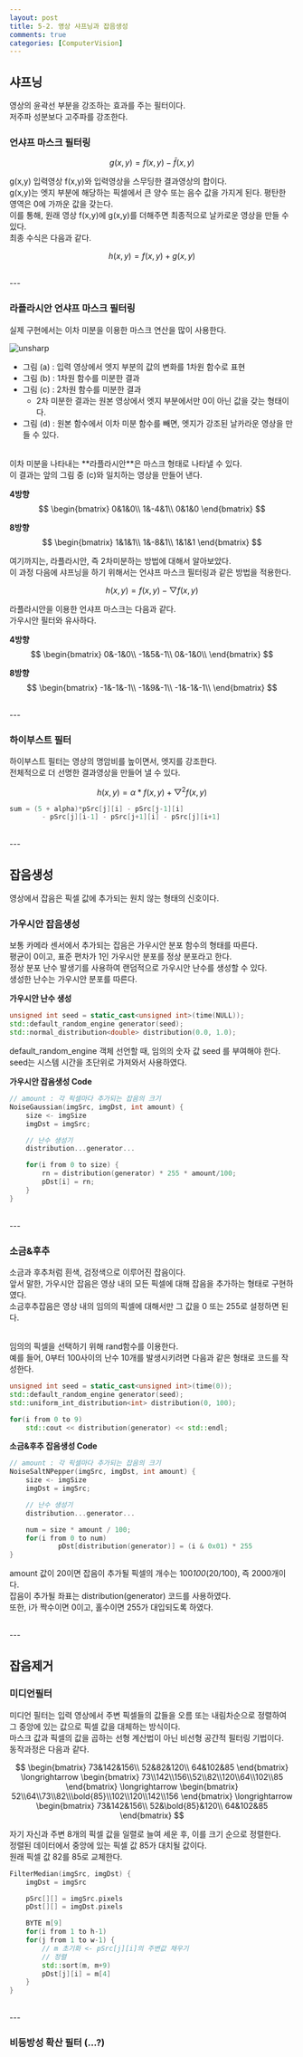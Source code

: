 ```yaml
---
layout: post
title: 5-2. 영상 샤프닝과 잡음생성
comments: true
categories: [ComputerVision]
---
```


## 샤프닝

영상의 윤곽선 부분을 강조하는 효과를 주는 필터이다. <br>
저주파 성분보다 고주파를 강조한다. <br>

### 언샤프 마스크 필터링

$$
	g(x,y) = f(x,y) - \bar{f}(x,y)
$$

g(x,y) 입력영상 f(x,y)와 입력영상을 스무딩한 결과영상의 합이다. <br>
g(x,y)는 엣지 부분에 해당하는 픽셀에서 큰 양수 또는 음수 값을 가지게 된다. 평탄한 영역은 0에 가까운 값을 갖는다. <br>
이를 통해, 원래 영상 f(x,y)에 g(x,y)를 더해주면 최종적으로 날카로운 영상을 만들 수 있다. <br>
최종 수식은 다음과 같다.

$$
	h(x,y) = f(x,y) + g(x,y)
$$

<br>
---
<br>

### 라플라시안 언샤프 마스크 필터링

실제 구현에서는 이차 미분을 이용한 마스크 연산을 많이 사용한다. <br>

![unsharp](/images/unsharp.png)

* 그림 (a) : 입력 영상에서 엣지 부분의 값의 변화를 1차원 함수로 표현
* 그림 (b) : 1차원 함수를 미분한 결과
* 그림 (c) : 2차원 함수를 미분한 결과
	* 2차 미분한 결과는 원본 영상에서 엣지 부분에서만 0이 아닌 값을 갖는 형태이다.
* 그림 (d) : 원본 함수에서 이차 미분 함수를 빼면, 엣지가 강조된 날카라운 영상을 만들 수 있다.

<br>
이차 미분을 나타내는 **라플라시안**은 마스크 형태로 나타낼 수 있다. <br>
이 결과는 앞의 그림 중 (c)와 일치하는 영상을 만들어 낸다.

**4방향**
$$
\begin{bmatrix}
0&1&0\\
1&-4&1\\
0&1&0
\end{bmatrix}
$$

**8방향**
$$
\begin{bmatrix}
1&1&1\\
1&-8&1\\
1&1&1
\end{bmatrix}
$$

여기까지는, 라플라시안, 즉 2차미분하는 방법에 대해서 알아보았다. <br>
이 과정 다음에 샤프닝을 하기 위해서는 언샤프 마스크 필터링과 같은 방법을 적용한다.

$$
	h(x,y) = f(x,y) - \bigtriangledown f(x,y)
$$

라플라시안을 이용한 언샤프 마스크는 다음과 같다. <br>
가우시안 필터와 유사하다. <br>

**4방향**
$$
\begin{bmatrix}
0&-1&0\\
-1&5&-1\\
0&-1&0\\
\end{bmatrix}
$$

**8방향**
$$
\begin{bmatrix}
-1&-1&-1\\
-1&9&-1\\
-1&-1&-1\\
\end{bmatrix}
$$


<br>
---
<br>

### 하이부스트 필터

하이부스트 필터는 영상의 명암비를 높이면서, 엣지를 강조한다. <br>
전체적으로 더 선명한 결과영상을 만들어 낼 수 있다. <br>

$$
h(x,y) = \alpha * f(x,y) + \bigtriangledown^2 f(x,y)
$$

~~~c++
sum = (5 + alpha)*pSrc[j][i] - pSrc[j-1][i]
		- pSrc[j][i-1] - pSrc[j+1][i] - pSrc[j][i+1]
~~~

<br>
---
<br>

## 잡음생성
영상에서 잡음은 픽셀 값에 추가되는 원치 않는 형태의 신호이다. <br>

### 가우시안 잡음생성
보통 카메라 센서에서 추가되는 잡음은 가우시안 분포 함수의 형태를 따른다. <br>
평균이 0이고, 표준 편차가 1인 가우시안 분포를 정상 분포라고 한다. <br>
정상 분포 난수 발생기를 사용하여 랜덤적으로 가우시안 난수를 생성할 수 있다. <br>
생성한 난수는 가우시안 분포를 따른다. <br>

**가우시안 난수 생성**
~~~c++
unsigned int seed = static_cast<unsigned int>(time(NULL));
std::default_random_engine generator(seed);
std::normal_distribution<double> distribution(0.0, 1.0);
~~~

default_random_engine 객체 선언할 때, 임의의 숫자 값 seed 를 부여해야 한다. <br>
seed는 시스템 시간을 초단위로 가져와서 사용하였다. <br>

**가우시안 잡음생성 Code**
~~~c++
// amount : 각 픽셀마다 추가되는 잡음의 크기
NoiseGaussian(imgSrc, imgDst, int amount) {
	size <- imgSize
	imgDst = imgSrc;

	// 난수 생성기
	distribution...generator...

	for(i from 0 to size) {
		rn = distribution(generator) * 255 * amount/100;
		pDst[i] = rn;
	}
}
~~~



<br>
---
<br>

### 소금&후추
소금과 후추처럼 흰색, 검정색으로 이루어진 잡음이다. <br>
앞서 말한, 가우시안 잡음은 영상 내의 모든 픽셀에 대해 잡음을 추가하는 형태로 구현하였다. <br>
소금후추잡음은 영상 내의 임의의 픽셀에 대해서만 그 값을 0 또는 255로 설정하면 된다. <br><br>

임의의 픽셀을 선택하기 위해 rand함수를 이용한다. <br>
예를 들어, 0부터 100사이의 난수 10개를 발생시키려면 다음과 같은 형태로 코드를 작성한다.

~~~c++
unsigned int seed = static_cast<unsigned int>(time(0));
std::default_random_engine generator(seed);
std::uniform_int_distribution<int> distribution(0, 100);

for(i from 0 to 9)
	std::cout << distribution(generator) << std::endl;
~~~

**소금&후추 잡음생성 Code**
~~~c++
// amount : 각 픽셀마다 추가되는 잡음의 크기
NoiseSaltNPepper(imgSrc, imgDst, int amount) {
	size <- imgSize
	imgDst = imgSrc;

	// 난수 생성기
	distribution...generator...

	num = size * amount / 100;
	for(i from 0 to num)
			pDst[distribution(generator)] = (i & 0x01) * 255
}
~~~

amount 값이 20이면 잡음이 추가될 픽셀의 개수는 100*100*(20/100), 즉 2000개이다. <br>
잡음이 추가될 좌표는 distribution(generator) 코드를 사용하였다. <br>
또한, i가 짝수이면 0이고, 홀수이면 255가 대입되도록 하였다.


<br>
---
<br>

## 잡음제거
### 미디언필터
미디언 필터는 입력 영상에서 주변 픽셀들의 값들을 오름 또는 내림차순으로 정렬하여 그 중앙에 있는 값으로 픽셀 값을 대체하는 방식이다. <br>
마스크 값과 픽셀의 값을 곱하는 선형 계산법이 아닌 비선형 공간적 필터링 기법이다. <br>
동작과정은 다음과 같다. <br>

$$
\begin{bmatrix}
73&142&156\\
52&82&120\\
64&102&85
\end{bmatrix} \longrightarrow
\begin{bmatrix}
73\\142\\156\\52\\82\\120\\64\\102\\85
\end{bmatrix} \longrightarrow
\begin{bmatrix}
52\\64\\73\\82\\\bold{85}\\102\\120\\142\\156
\end{bmatrix} \longrightarrow
\begin{bmatrix}
73&142&156\\
52&\bold{85}&120\\
64&102&85
\end{bmatrix}
$$

자기 자신과 주변 8개의 픽셀 값을 일렬로 늘여 세운 후, 이를 크기 순으로 정렬한다. <br>
정렬된 데이터에서 중앙에 있는 픽셀 값 85가 대치될 값이다. <br>
원래 픽셀 값 82를 85로 교체한다. <br>

~~~c++
FilterMedian(imgSrc, imgDst) {
	imgDst = imgSrc

	pSrc[][] = imgSrc.pixels
	pDst[][] = imgDst.pixels

	BYTE m[9]
	for(i from 1 to h-1)
	for(j from 1 to w-1) {
		// m 초기화 <- pSrc[j][i]의 주변값 채우기
		// 정렬
		std::sort(m, m+9)
		pDst[j][i] = m[4]
	}
}
~~~

<br>
---
<br>

### 비등방성 확산 필터 (...?)
